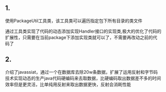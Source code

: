 ## 1.

使用PackageUtil工具类，该工具类可以遍历指定包下所有目录的类文件

通过工具类实现了代码的动态添加实现Handler接口的实现类,极大的优化了代码的扩展性，只需要在当前package下添加实现类就可以了，不需要再改动之前的代码了

## 2.

介绍了javassiat，通过一个在数据库去除20w条数据，扩展了运用反射和字节码技术实现动态的生产java代码硬编码来去取数据，比硬编码取出数据差不多的时间效率但是更灵活，比单纯用反射来取出数据更快，反射会消耗性能























